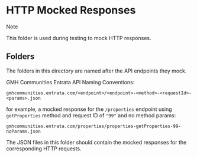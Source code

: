 # HTTP Mocked Responses

> [!NOTE]
> This folder is used during testing to mock HTTP responses.

## Folders

The folders in this directory are named after the API endpoints they mock.

GMH Communities Entrata API Naming Conventions:

```plaintext
gmhcommunities.entrata.com/<endpoint>/<endpoint>-<method>-<requestId>-<params>.json
```

for example, a mocked response for the `/properties` endpoint using `getProperties` method and
request ID of `"99"` and no method params:

```plaintext
gmhcommunities.entrata.com/properties/properties-getProperties-99-noParams.json
```

The JSON files in this folder should contain the mocked responses for the corresponding HTTP requests.
